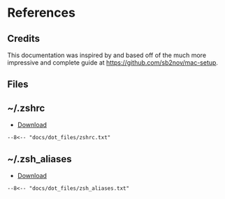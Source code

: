 # References

## Credits

This documentation was inspired by and based off of the much more 
impressive and complete guide at https://github.com/sb2nov/mac-setup. 

## Files

## ~/.zshrc

- [Download](dot_files/zshrc.txt)

```shell
--8<-- "docs/dot_files/zshrc.txt"
```

## ~/.zsh_aliases

- [Download](dot_files/zsh_aliases.txt)

```shell
--8<-- "docs/dot_files/zsh_aliases.txt"
```
